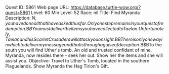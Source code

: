 Quest ID: 5861
Web page URL: https://database.turtle-wow.org/?quest=5861
Level: 60
Min Level: 52
Race: nil
Title: Find Myranda
Description: $N, you have done all that I have asked thus far. Only one step remains in your quest of redemption.$B$BYou must deliver the items you have collected to Taelan. Unfortunately, Taelan and his Scarlet Crusaders will attack you on sight.$B$BThere is only one way in which to deliver my message and that is through a guise of deception.$B$BTo the south you will find Uther's tomb. An old and trusted confidant of mine, Myranda, now resides there - seek her out. Show her the items and she will assist you.
Objective: Travel to Uther's Tomb, located in the southern Plaguelands. Show Myranda the Hag Tirion's Gift.
